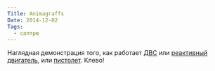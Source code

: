 ```yaml
---
Title: Animagraffs
Date: 2014-12-02
Tags:
  - саптрю
---
```


Наглядная демонстрация того, как работает [ДВС][1] или [реактивный двигатель][2], или [пистолет][3]. Клево!

[1]: http://animagraffs.com/how-a-car-engine-works/
[2]: http://animagraffs.com/inside-a-jet-engine/
[3]: http://animagraffs.com/how-a-handgun-works-1911-45/